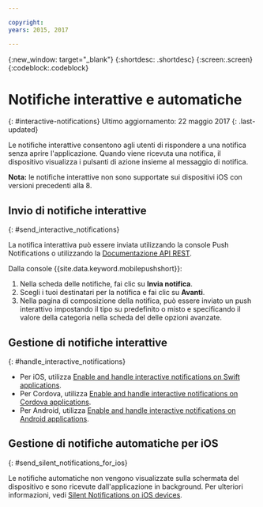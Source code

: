 ```yaml
---

copyright:
years: 2015, 2017

---
```


{:new_window: target="_blank"}
{:shortdesc: .shortdesc}
{:screen:.screen}
{:codeblock:.codeblock}

# Notifiche interattive e automatiche  
{: #interactive-notifications}
Ultimo aggiornamento: 22 maggio 2017
{: .last-updated}

Le notifiche interattive consentono agli utenti di rispondere a una notifica senza aprire l'applicazione. Quando viene ricevuta una notifica, il dispositivo visualizza i pulsanti di azione insieme al messaggio di notifica. 

**Nota:** le notifiche interattive non sono supportate sui dispositivi iOS con versioni precedenti alla 8. 

## Invio di notifiche interattive
{: #send_interactive_notifications}

La notifica interattiva può essere inviata utilizzando la console Push Notifications o utilizzando la [Documentazione API REST](push_restapi.html).

Dalla console {{site.data.keyword.mobilepushshort}}: 

1. Nella scheda delle notifiche, fai clic su **Invia notifica**.  
2. Scegli i tuoi destinatari per la notifica e fai clic su **Avanti**. 
3. Nella pagina di composizione della notifica, può essere inviato un push interattivo impostando il tipo su predefinito o misto e specificando il valore della categoria nella scheda del delle opzioni avanzate. 

## Gestione di notifiche interattive  
{: #handle_interactive_notifications}

- Per iOS, utilizza [Enable and handle interactive notifications on Swift applications](https://github.com/ibm-bluemix-mobile-services/bms-clientsdk-swift-push/tree/Doc#enable-interactive-push-notifications).
- Per Cordova, utilizza [Enable and handle interactive notifications on Cordova applications](https://github.com/ibm-bluemix-mobile-services/bms-clientsdk-cordova-plugin-push/tree/Doc#enable-interactive-push-notifications).
- Per Android, utilizza [Enable and handle interactive notifications on Android applications](https://github.com/ibm-bluemix-mobile-services/bms-clientsdk-android-push/tree/Doc#enable-interactive-push-notifications).


## Gestione di notifiche automatiche per iOS
{: #send_silent_notifications_for_ios}

Le notifiche automatiche non vengono visualizzate sulla schermata del dispositivo e sono ricevute dall'applicazione in background. Per ulteriori informazioni, vedi [Silent Notifications on iOS devices](https://github.com/ibm-bluemix-mobile-services/bms-clientsdk-swift-push/tree/Doc#silent-notification).
